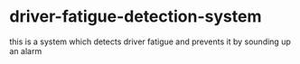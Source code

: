 # driver-fatigue-detection-system
this is a system which detects driver fatigue and prevents it by sounding up an alarm
